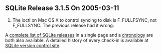 ## SQLite Release 3\.1\.5 On 2005\-03\-11

1. The ioctl on Mac OS X to control syncing to disk is F\_FULLFSYNC,
 not F\_FULLSYNC. The previous release had it wrong.



A [complete list of SQLite releases](../changes.html)
 in a single page and a [chronology](../chronology.html) are both also available.
 A detailed history of every
 check\-in is available at
 [SQLite version control site](https://www.sqlite.org/src/timeline).


